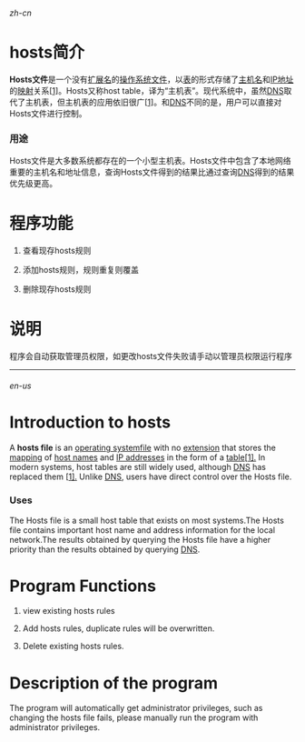 ###### zh-cn

# hosts简介

**Hosts文件**是一个没有[扩展名](https://zh.wikipedia.org/wiki/扩展名)的[操作系统](https://zh.wikipedia.org/wiki/操作系统)[文件](https://zh.wikipedia.org/wiki/文件)，以[表](https://zh.wikipedia.org/wiki/表)的形式存储了[主机名](https://zh.wikipedia.org/wiki/主機名稱)和[IP地址](https://zh.wikipedia.org/wiki/IP地址)的[映射](https://zh.wikipedia.org/wiki/映射)关系[[1\]](https://zh.wikipedia.org/wiki/Hosts文件#cite_note-:0-1)。Hosts又称host table，译为“主机表”。现代系统中，虽然[DNS](https://zh.wikipedia.org/wiki/域名系统)取代了主机表，但主机表的应用依旧很广[[1\]](https://zh.wikipedia.org/wiki/Hosts文件#cite_note-:0-1)。和[DNS](https://zh.wikipedia.org/wiki/域名系统)不同的是，用户可以直接对Hosts文件进行控制。

### 用途

Hosts文件是大多数系统都存在的一个小型主机表。Hosts文件中包含了本地网络重要的主机名和地址信息，查询Hosts文件得到的结果比通过查询[DNS](https://zh.wikipedia.org/wiki/域名系统)得到的结果优先级更高。

# 程序功能

1. 查看现存hosts规则

2. 添加hosts规则，规则重复则覆盖

3. 删除现存hosts规则

# 说明

程序会自动获取管理员权限，如更改hosts文件失败请手动以管理员权限运行程序



------

###### en-us 

# Introduction to hosts 

A **hosts file** is an [operating system](https://zh.wikipedia.org/wiki/操作系统)[file](https://zh.wikipedia.org/wiki/文件) with no [extension](https://zh.wikipedia.org/wiki/扩展名) that stores the [mapping](https://zh.wikipedia.org/wiki/映射) of [host names](https://zh.wikipedia.org/wiki/主機名稱) and [IP addresses](https://zh.wikipedia.org/wiki/IP地址) in the form of a [table](https://zh.wikipedia.org/wiki/表)[[1\].](https://zh.wikipedia.org/wiki/Hosts文件#cite_note-:0-1) In modern systems, host tables are still widely used, although [DNS](https://zh.wikipedia.org/wiki/域名系统) has replaced them [[1\].](https://zh.wikipedia.org/wiki/Hosts文件#cite_note-:0-1) Unlike [DNS](https://zh.wikipedia.org/wiki/域名系统), users have direct control over the Hosts file.

### **Uses** 

The Hosts file is a small host table that exists on most systems.The Hosts file contains important host name and address information for the local network.The results obtained by querying the Hosts file have a higher priority than the results obtained by querying [DNS](https://zh.wikipedia.org/wiki/域名系统).

# **Program Functions** 

1. view existing hosts rules

2. Add hosts rules, duplicate rules will be overwritten.

3. Delete existing hosts rules.



# **Description of the program** 

The program will automatically get administrator privileges, such as changing the hosts file fails, please manually run the program with administrator privileges.